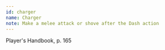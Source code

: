 ```yaml
---
id: charger
name: Charger
note: Make a melee attack or shove after the Dash action
---
```

Player's Handbook, p. 165